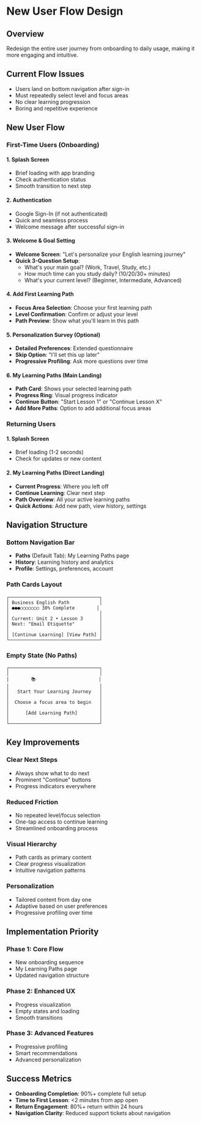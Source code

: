 # New User Flow Design

## Overview
Redesign the entire user journey from onboarding to daily usage, making it more engaging and intuitive.

## Current Flow Issues
- Users land on bottom navigation after sign-in
- Must repeatedly select level and focus areas
- No clear learning progression
- Boring and repetitive experience

## New User Flow

### First-Time Users (Onboarding)

#### 1. Splash Screen
- Brief loading with app branding
- Check authentication status
- Smooth transition to next step

#### 2. Authentication
- Google Sign-In (if not authenticated)
- Quick and seamless process
- Welcome message after successful sign-in

#### 3. Welcome & Goal Setting
- **Welcome Screen**: "Let's personalize your English learning journey"
- **Quick 3-Question Setup**:
  - What's your main goal? (Work, Travel, Study, etc.)
  - How much time can you study daily? (10/20/30+ minutes)
  - What's your current level? (Beginner, Intermediate, Advanced)

#### 4. Add First Learning Path
- **Focus Area Selection**: Choose your first learning path
- **Level Confirmation**: Confirm or adjust your level
- **Path Preview**: Show what you'll learn in this path

#### 5. Personalization Survey (Optional)
- **Detailed Preferences**: Extended questionnaire
- **Skip Option**: "I'll set this up later"
- **Progressive Profiling**: Ask more questions over time

#### 6. My Learning Paths (Main Landing)
- **Path Card**: Shows your selected learning path
- **Progress Ring**: Visual progress indicator
- **Continue Button**: "Start Lesson 1" or "Continue Lesson X"
- **Add More Paths**: Option to add additional focus areas

### Returning Users

#### 1. Splash Screen
- Brief loading (1-2 seconds)
- Check for updates or new content

#### 2. My Learning Paths (Direct Landing)
- **Current Progress**: Where you left off
- **Continue Learning**: Clear next step
- **Path Overview**: All your active learning paths
- **Quick Actions**: Add new path, view history, settings

## Navigation Structure

### Bottom Navigation Bar
- **Paths** (Default Tab): My Learning Paths page
- **History**: Learning history and analytics
- **Profile**: Settings, preferences, account

### Path Cards Layout
```
┌─────────────────────────────────┐
│ Business English Path           │
│ ●●●○○○○○○○ 30% Complete        │
│                                 │
│ Current: Unit 2 • Lesson 3      │
│ Next: "Email Etiquette"         │
│                                 │
│ [Continue Learning] [View Path] │
└─────────────────────────────────┘
```

### Empty State (No Paths)
```
┌─────────────────────────────────┐
│                                 │
│        📚                       │
│                                 │
│   Start Your Learning Journey   │
│                                 │
│  Choose a focus area to begin   │
│                                 │
│      [Add Learning Path]        │
│                                 │
└─────────────────────────────────┘
```

## Key Improvements

### Clear Next Steps
- Always show what to do next
- Prominent "Continue" buttons
- Progress indicators everywhere

### Reduced Friction
- No repeated level/focus selection
- One-tap access to continue learning
- Streamlined onboarding process

### Visual Hierarchy
- Path cards as primary content
- Clear progress visualization
- Intuitive navigation patterns

### Personalization
- Tailored content from day one
- Adaptive based on user preferences
- Progressive profiling over time

## Implementation Priority

### Phase 1: Core Flow
- New onboarding sequence
- My Learning Paths page
- Updated navigation structure

### Phase 2: Enhanced UX
- Progress visualization
- Empty states and loading
- Smooth transitions

### Phase 3: Advanced Features
- Progressive profiling
- Smart recommendations
- Advanced personalization

## Success Metrics
- **Onboarding Completion**: 90%+ complete full setup
- **Time to First Lesson**: <2 minutes from app open
- **Return Engagement**: 80%+ return within 24 hours
- **Navigation Clarity**: Reduced support tickets about navigation
